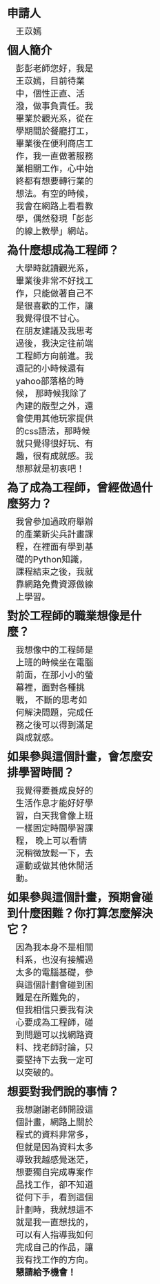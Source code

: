 <!DOCTYPE html>
<html>
<head>
    <meta charset="utf-8"></meta>
    <title>Mypage</title>
    <style type="text/css">
    .title{font-weight:bold;font-size:26px;margin-left:150px}
    .content{padding-left:20px;padding-top:10px;padding-bottom:10px;font-size:20px;margin-left:150px;margin-right:150px}
    </style>
</head>
<body>
    <div class="title">申請人</div>
    <div class="content">王苡嫣</div>
    <div class="title">個人簡介</div>
    <div class="content">彭彭老師您好，我是王苡嫣，目前待業中，個性正直、活潑，做事負責任。我畢業於觀光系，從在學期間於餐廳打工，
	    畢業後在便利商店工作，我一直做著服務業相關工作，心中始終都有想要轉行業的想法。有空的時候，我會在網路上看看教學，偶然發現「彭彭的線上教學」網站。
    </div>
    <div class="title">為什麼想成為工程師？</div>
    <div class="content">
	大學時就讀觀光系，畢業後非常不好找工作，只能做著自己不是很喜歡的工作，讓我覺得很不甘心。
	在朋友建議及我思考過後，我決定往前端工程師方向前進。我還記的小時候還有yahoo部落格的時候，
	那時候我除了內建的版型之外，還會使用其他玩家提供的css語法，那時候就只覺得很好玩、有趣，很有成就感。我想那就是初衷吧！
	</div>
	<div class="title">為了成為工程師，曾經做過什麼努力？</div>
	<div class="content">
	我曾參加過政府舉辦的產業新尖兵計畫課程，在裡面有學到基礎的Python知識，
	課程結束之後，我就靠網路免費資源做線上學習。
	</div>
	<div class="title">對於工程師的職業想像是什麼？</div>
	<div class="content">
	我想像中的工程師是上班的時候坐在電腦前面，在那小小的螢幕裡，面對各種挑戰，
	不斷的思考如何解決問題，完成任務之後可以得到滿足與成就感。
	</div>
	<div class="title">如果參與這個計畫，會怎麼安排學習時間？</div>
	<div class="content">
	我覺得要養成良好的生活作息才能好好學習，白天我會像上班一樣固定時間學習課程，
	晚上可以看情況稍微放鬆一下，去運動或做其他休閒活動。
	</div>
	<div class="title">如果參與這個計畫，預期會碰到什麼困難？你打算怎麼解決它？</div>
	<div class="content">
	因為我本身不是相關科系，也沒有接觸過太多的電腦基礎，參與這個計劃會碰到困難是在所難免的，
但我相信只要我有決心要成為工程師，碰到問題可以找網路資料、找老師討論，只要堅持下去我一定可以突破的。
	</div>
	<div class="title">想要對我們說的事情？</div>
	<div class="content">
	我想謝謝老師開設這個計畫，網路上關於程式的資料非常多，但就是因為資料太多導致我越感覺迷茫，
	想要獨自完成專案作品找工作，卻不知道從何下手，看到這個計劃時，我就想這不就是我一直想找的，
	可以有人指導我如何完成自己的作品，讓我有找工作的方向。<b>懇請給予機會！</b>
	</div>
</body>
</html>
